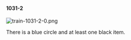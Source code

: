 #### 1031-2
![train-1031-2-0.png](https://github.com/lil-lab/nlvr/raw/master/nlvr/train/images/48/train-1031-2-0.png "train-1031-2-0.png")

There is a blue circle and at least one black item.